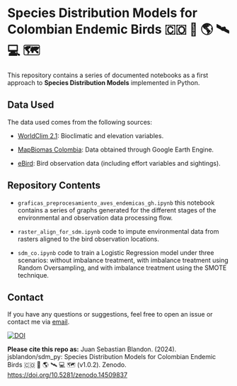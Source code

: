 
# Species Distribution Models for Colombian Endemic Birds 🇨🇴 🦜 🌎 🛰️ 💻 🗺️

This repository contains a series of documented notebooks as a first approach to **Species Distribution Models** implemented in Python.

## Data Used

The data used comes from the following sources:

 * [WorldClim 2.1](https://www.worldclim.org/data/bioclim.html): Bioclimatic and elevation variables.

 * [MapBiomas Colombia](https://colombia.mapbiomas.org/segunda-coleccion-de-mapbiomas-colombia/): Data obtained through Google Earth Engine.

 * [eBird](https://ebird.org/region/CO): Bird observation data (including effort variables and sightings).

## Repository Contents

* `graficas_preprocesamiento_aves_endemicas_gh.ipynb` this notebook contains a series of graphs generated for the different stages of the environmental and observation data processing flow.

* `raster_align_for_sdm.ipynb` code to impute environmental data from rasters aligned to the bird observation locations.

* `sdm_co.ipynb` code to train a Logistic Regression model under three scenarios: without imbalance treatment, with imbalance treatment using Random Oversampling, and with imbalance treatment using the SMOTE technique.

## Contact

If you have any questions or suggestions, feel free to open an issue or contact me via [email](juansblandon@gmail.com).

[![DOI](https://zenodo.org/badge/898091877.svg)](https://doi.org/10.5281/zenodo.14509837)

**Please cite this repo as:** Juan Sebastian Blandon. (2024). jsblandon/sdm_py: Species Distribution Models for Colombian Endemic Birds 🇨🇴 🦜 🌎 🛰️ 💻 🗺️ (v1.0.2). Zenodo. https://doi.org/10.5281/zenodo.14509837
